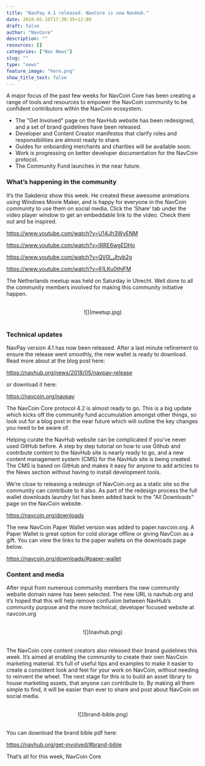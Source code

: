 ```yaml
---
title: "NavPay 4.1 released. NavCore is now NavHub."
date: 2018-05-16T17:30:35+12:00
draft: false
author: "NavCore"
description: ""
resources: []
categories: ["Nav News"]
slug: ""
type: "news"
feature_image: "hero.png"
show_title_text: false
---
```

A major focus of the past few weeks for NavCoin Core has been creating a range of tools and resources to empower the NavCoin community to be confident contributors within the NavCoin ecosystem.

* The "Get Involved" page on the NavHub website has been redesigned, and a set of brand guidelines have been released.
* Developer and Content Creator manifestos that clarify roles and responsibilities are almost ready to share.
* Guides for onboarding merchants and charities will be available soon.
* Work is progressing on better developer documentation for the NavCoin protocol.
* The Community Fund launches in the near future.

### What’s happening in the community

It’s the Sakdeniz show this week. He created these awesome animations using Windows Movie Maker, and is happy for everyone in the NavCoin community to use them on social media. Click the ‘Share’ tab under the video player window to get an embeddable link to the video. Check them out and be inspired.

https://www.youtube.com/watch?v=U14Jh3WyENM

https://www.youtube.com/watch?v=IRRE6wgEDHo

https://www.youtube.com/watch?v=QV0l_Jhvb2g

https://www.youtube.com/watch?v=61LKu0thjFM

The Netherlands meetup was held on Saturday in Utrecht. Well done to all the community members involved for making this community initiative happen.
<br /><br />
<section style="text-align: center">
![](meetup.jpg)
<br /><br />
</section>

### Technical updates

NavPay version 4.1 has now been released. After a last minute refinement to ensure the release went smoothly, the new wallet is ready to download. Read more about at the blog post here:

https://navhub.org/news/2018/05/navpay-release

or download it here:

https://navcoin.org/navpay

The NavCoin Core protocol 4.2 is almost ready to go. This is a big update which kicks off the community fund accumulation amongst other things, so look out for a blog post in the near future which will outline the key changes you need to be aware of.

Helping curate the NavHub website can be complicated if you’ve never used GitHub before. A step by step tutorial on how to use Github and contribute content to the NavHub site is nearly ready to go, and a new content management system (CMS) for the NavHub site is being created. The CMS is based on GitHub and makes it easy for anyone to add articles to the News section without having to install development tools.

We’re close to releasing a redesign of NavCoin.org as a static site so the community can contribute to it also. As part of the redesign process the full wallet downloads laundry list has been added back to the "All Downloads" page on the NavCoin website.

https://navcoin.org/downloads

The new NavCoin Paper Wallet version was added to paper.navcoin.org. A Paper Wallet is great option for cold storage offline or giving NavCoin as a gift. You can view the links to the paper wallets on the downloads page below.

https://navcoin.org/downloads/#paper-wallet

### Content and media
After input from numerous community members the new community website domain name has been selected. The new URL is navhub.org and it’s hoped that this will help remove confusion between NavHub’s community purpose and the more technical, developer focused website at navcoin.org
<br /><br />
<section style="text-align: center">
![](navhub.png)
<br /><br />
</section>

The NavCoin core content creators also released their brand guidelines this week. It’s aimed at enabling the community to create their own NavCoin marketing material. It’s full of useful tips and examples to make it easier to create a consistent look and feel for your work on NavCoin, without needing to reinvent the wheel. The next stage for this is to build an asset library to house marketing assets, that anyone can contribute to. By making all them simple to find, it will be easier than ever to share and post about NavCoin on social media.
<br /><br />
<section style="text-align: center">
![](brand-bible.png)
<br /><br />
</section>

You can download the brand bible pdf here:

https://navhub.org/get-involved/#brand-bible

That’s all for this week,
NavCoin Core
